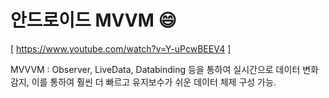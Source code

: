 # 안드로이드 MVVM :smile:

[ https://www.youtube.com/watch?v=Y-uPcwBEEV4 ]

MVVVM : Observer, LiveData, Databinding 등을 통하여 실시간으로 데이터 변화 감지, 이를 통하여 훨씬 더 빠르고 유지보수가 쉬운 데이터 체제 구성 가능.
